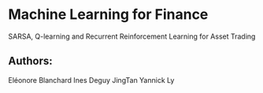 # Machine Learning for Finance
SARSA, Q-learning and Recurrent Reinforcement Learning for Asset Trading 


## Authors:
Eléonore Blanchard
Ines Deguy
JingTan
Yannick Ly
